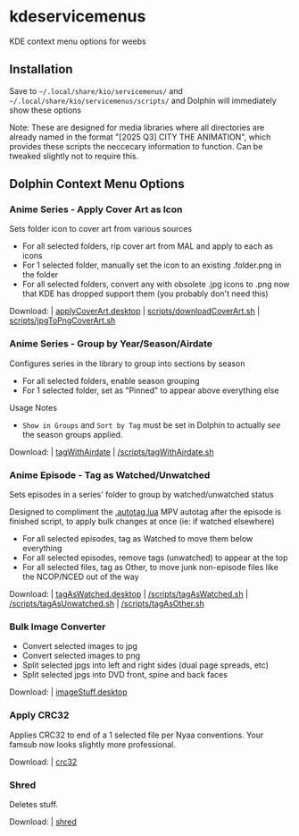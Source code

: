 # kdeservicemenus
KDE context menu options for weebs

## Installation
Save to `~/.local/share/kio/servicemenus/` and `~/.local/share/kio/servicemenus/scripts/` and Dolphin will immediately show these options

Note: These are designed for media libraries where all directories are already named in the format "[2025 Q3] CITY THE ANIMATION", which provides these scripts the neccecary information to function. Can be tweaked slightly not to require this.

## Dolphin Context Menu Options
### Anime Series - Apply Cover Art as Icon
Sets folder icon to cover art from various sources
- For all selected folders, rip cover art from MAL and apply to each as icons
- For 1 selected folder, manually set the icon to an existing .folder.png in the folder
- For all selected folders, convert any with obsolete .jpg icons to .png now that KDE has dropped support them (you probably don't need this)

Download: | [applyCoverArt.desktop](/servicemenus/applyCoverArt.desktop) | [scripts/downloadCoverArt.sh](/servicemenus/scripts/downloadCoverArt.sh) | [scripts/jpgToPngCoverArt.sh](/servicemenus/scripts/fixCoverArt.sh)

### Anime Series - Group by Year/Season/Airdate
Configures series in the library to group into sections by season
- For all selected folders, enable season grouping
- For 1 selected folder, set as "Pinned" to appear above everything else

Usage Notes
- `Show in Groups` and `Sort by Tag` must be set in Dolphin to actually _see_ the season groups applied.

Download: | [tagWithAirdate](/servicemenus/tagWithAirdate.desktop) | [/scripts/tagWithAirdate.sh](/servicemenus/tagWithAirdate.sh) 

### Anime Episode - Tag as Watched/Unwatched
Sets episodes in a series' folder to group by watched/unwatched status

Designed to compliment the [.autotag.lua](https://github.com/drundridge/mpvscripts/) MPV autotag after the episode is finished script, to apply bulk changes at once (ie: if watched elsewhere)
- For all selected episodes, tag as Watched to move them below everything
- For all selected episodes, remove tags (unwatched) to appear at the top
- For all selected files, tag as Other, to move junk non-episode files like the NCOP/NCED out of the way

Download: | [tagAsWatched.desktop](/servicemenus/tagAsWatched.desktop) | [/scripts/tagAsWatched.sh](/servicemenus/scripts/tagAsWatched.sh) | [/scripts/tagAsUnwatched.sh](/servicemenus/scripts/tagAsUnwatched.sh) | [/scripts/tagAsOther.sh](/servicemenus/scripts/tagAsOther.sh) 

### Bulk Image Converter
- Convert selected images to jpg
- Convert selected images to png
- Split selected jpgs into left and right sides (dual page spreads, etc)
- Split selected jpgs into DVD front, spine and back faces

Download: | [imageStuff.desktop](/servicemenus/imageStuff.desktop)

### Apply CRC32
Applies CRC32 to end of a 1 selected file per Nyaa conventions. Your famsub now looks slightly more professional.

Download: | [crc32](/servicemenus/crc32.desktop)

### Shred
Deletes stuff.

Download: | [shred](/servicemenus/shred.desktop)
